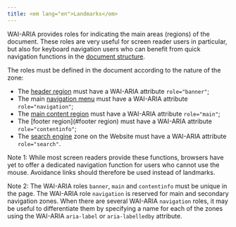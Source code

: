 ```yaml
---
title: <em lang="en">Landmarks</em>
---
```


WAI-ARIA provides roles for indicating the main areas (regions) of the document. These roles are very useful for screen reader users in particular, but also for keyboard navigation users who can benefit from quick navigation functions in the [document structure](#document-structure).

The roles must be defined in the document according to the nature of the zone:

- The [header region](#zone-d-en-tete) must have a WAI-ARIA attribute `role="banner"`;
- The main [navigation menu](#menu-and-navigation-bar) must have a WAI-ARIA attribute `role="navigation"`;
- The [main content region](#main-content-region) must have a WAI-ARIA attribute `role="main"`;
- The [footer region](#footer region) must have a WAI-ARIA attribute `role="contentinfo"`;
- The [search engine](#search-engine-internal-to-a-website) zone on the Website must have a WAI-ARIA attribute `role="search"`.

Note 1: While most screen readers provide these functions, browsers have yet to offer a dedicated navigation function for users who cannot use the mouse. Avoidance links should therefore be used instead of <span lang="en">landmarks</span>.

Note 2: The WAI-ARIA roles `banner`, `main` and `contentinfo` must be unique in the page. The WAI-ARIA role `navigation` is reserved for main and secondary navigation zones. When there are several WAI-ARIA `navigation` roles, it may be useful to differentiate them by specifying a name for each of the zones using the WAI-ARIA `aria-label` or `aria-labelledby` attribute.
